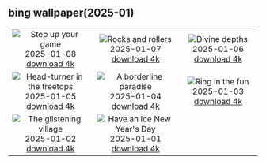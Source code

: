 ## bing wallpaper(2025-01)

|  |  |  |
| :----: | :----: | :----: |
| ![Step up your game](https://cn.bing.com/th?id=OHR.GreatWallStairs_EN-US0360405933_UHD.jpg&pid=hp&w=384&h=216&rs=1&c=4) <br/>2025-01-08 [download 4k](https://cn.bing.com/th?id=OHR.GreatWallStairs_EN-US0360405933_UHD.jpg)| ![Rocks and rollers](https://cn.bing.com/th?id=OHR.BouldersNZ_EN-US0112829210_UHD.jpg&pid=hp&w=384&h=216&rs=1&c=4) <br/>2025-01-07 [download 4k](https://cn.bing.com/th?id=OHR.BouldersNZ_EN-US0112829210_UHD.jpg)| ![Divine depths](https://cn.bing.com/th?id=OHR.RavennaBasilica_EN-US9585765715_UHD.jpg&pid=hp&w=384&h=216&rs=1&c=4) <br/>2025-01-06 [download 4k](https://cn.bing.com/th?id=OHR.RavennaBasilica_EN-US9585765715_UHD.jpg)|
| ![Head-turner in the treetops](https://cn.bing.com/th?id=OHR.PlumParakeet_EN-US9359235355_UHD.jpg&pid=hp&w=384&h=216&rs=1&c=4) <br/>2025-01-05 [download 4k](https://cn.bing.com/th?id=OHR.PlumParakeet_EN-US9359235355_UHD.jpg)| ![A borderline paradise](https://cn.bing.com/th?id=OHR.VietnamFalls_EN-US9133406245_UHD.jpg&pid=hp&w=384&h=216&rs=1&c=4) <br/>2025-01-04 [download 4k](https://cn.bing.com/th?id=OHR.VietnamFalls_EN-US9133406245_UHD.jpg)| ![Ring in the fun](https://cn.bing.com/th?id=OHR.TolkienOxford_EN-US6755564963_UHD.jpg&pid=hp&w=384&h=216&rs=1&c=4) <br/>2025-01-03 [download 4k](https://cn.bing.com/th?id=OHR.TolkienOxford_EN-US6755564963_UHD.jpg)|
| ![The glistening village](https://cn.bing.com/th?id=OHR.ArdezSwitzerland_EN-US8405268165_UHD.jpg&pid=hp&w=384&h=216&rs=1&c=4) <br/>2025-01-02 [download 4k](https://cn.bing.com/th?id=OHR.ArdezSwitzerland_EN-US8405268165_UHD.jpg)| ![Have an ice New Year's Day](https://cn.bing.com/th?id=OHR.PolarBearSwim_EN-US7610036047_UHD.jpg&pid=hp&w=384&h=216&rs=1&c=4) <br/>2025-01-01 [download 4k](https://cn.bing.com/th?id=OHR.PolarBearSwim_EN-US7610036047_UHD.jpg)|
